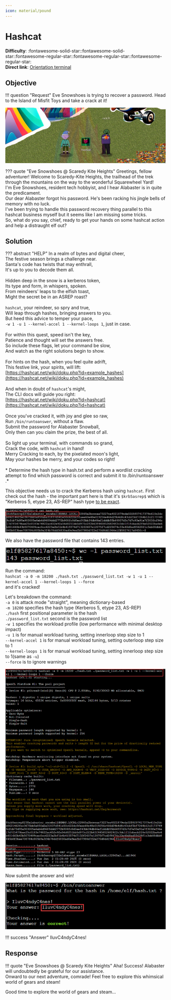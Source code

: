```yaml
---
icon: material/pound
---
```


# Hashcat

**Difficulty**: :fontawesome-solid-star::fontawesome-solid-star::fontawesome-regular-star::fontawesome-regular-star::fontawesome-regular-star:<br/>
**Direct link**: [Orientation terminal](https://hhc23-wetty.holidayhackchallenge.com?&challenge=orientation&username=rack3t&id=83532dea-b64f-497e-a2cf-ffdbe3ce81c2&area=staging&location=12,14&tokens=&dna=ATATATTAATATATATATATATATATATATATCGATATGCATATATATATATGCATATATATATATATATATATATTAGCATATATATATATATGCATATATATATATGCATATATATTA)

## Objective

!!! question "Request"
    Eve Snowshoes is trying to recover a password. Head to the Island of Misfit Toys and take a crack at it!
    

![Eve Snowshoes](../img/objectives/o18/EveSnowshoes.jpg)

??? quote "Eve Snowshoes @ Scaredy Kite Heights"
    Greetings, fellow adventurer! Welcome to Scaredy-Kite Heights, the trailhead of the trek through the mountains on the way to the wonderful Squarewheel Yard!<br/>
    I'm Eve Snowshoes, resident tech hobbyist, and I hear Alabaster is in quite the predicament.<br/>
    Our dear Alabaster forgot his password. He's been racking his jingle bells of memory with no luck.<br/>
    I've been trying to handle this password recovery thing parallel to this hashcat business myself but it seems like I am missing some tricks.<br/>
    So, what do you say, chief, ready to get your hands on some hashcat action and help a distraught elf out?<br/>


## Solution
??? abstract "HELP"
    In a realm of bytes and digital cheer,<br/> 
    The festive season brings a challenge near.<br/>
    Santa's code has twists that may enthrall,<br/>
    It's up to you to decode them all.<br/><br/>
    Hidden deep in the snow is a kerberos token,<br/>
    Its type and form, in whispers, spoken.<br/>
    From reindeers' leaps to the elfish toast,<br/>
    Might the secret be in an ASREP roast?<br/><br/>
    `hashcat`, your reindeer, so spry and true,<br/>
    Will leap through hashes, bringing answers to you.<br/>
    But heed this advice to temper your pace,<br/>
    `-w 1 -u 1 --kernel-accel 1 --kernel-loops 1`, just in case.<br/><br/>
    For within this quest, speed isn't the key,<br/>
    Patience and thought will set the answers free.<br/>
    So include these flags, let your command be slow,<br/>
    And watch as the right solutions begin to show.<br/><br/>
    For hints on the hash, when you feel quite adrift,<br/>
    This festive link, your spirits, will lift:<br/>
    [https://hashcat.net/wiki/doku.php?id=example_hashes](https://hashcat.net/wiki/doku.php?id=example_hashes)<br/><br/>
    And when in doubt of `hashcat`'s might,<br/>
    The CLI docs will guide you right:<br/>
    [https://hashcat.net/wiki/doku.php?id=hashcat](https://hashcat.net/wiki/doku.php?id=hashcat)<br/><br/>
    Once you've cracked it, with joy and glee so raw,<br/>
    Run `/bin/runtoanswer`, without a flaw.<br/>
    Submit the password for Alabaster Snowball,<br/>
    Only then can you claim the prize, the best of all.<br/><br/>
    So light up your terminal, with commands so grand,<br/>
    Crack the code, with `hashcat` in hand!<br/>
    Merry Cracking to each, by the pixelated moon's light,<br/>
    May your hashes be merry, and your codes so right!<br/><br/>
    * Determine the hash type in hash.txt and perform a wordlist cracking attempt to find which password is correct and submit it to /bin/runtoanswer .*


This objective needs us to crack the Kerberos hash using `hashcat`. First check out the hash - the important part here is that
it's `$krb5asrep$` which is "Kerberos 5, etype 23, AS-REP" hash type [to be exact](https://hashcat.net/wiki/doku.php?id=example_hashes).

![The Hash](../img/objectives/o18/hash.jpg)

We also have the password file that contains 143 entries.

![Password List](../img/objectives/o18/passwordlist.jpg)

Run the command: <br/>
`hashcat -a 0 -m 18200 ./hash.txt ./password_list.txt -w 1 -u 1 --kernel-accel 1 --kernel-loops 1 --force` <br/>
and it's cracked!

Let's breakdown the command:<br/>
`-a 0` is attack mode "straight", meaning dictionary-based<br/>
`-m 18200` specifies the hash type (Kerberos 5, etype 23, AS-REP)<br/>
`./hash` first positional parameter is the hash<br/>
`./password_list.txt` second is the password list<br/>
`-w 1` specifies the workload profile (low performance with minimal desktop impact)<br/>
`-u 1` is for manual workload tuning, setting innerloop step size to 1<br/>
`--kernel-accel 1` is for manual workload tuning, setting outerloop step size to 1<br/>
`--kernel-loops 1` is for manual workload tuning, setting innerloop step size to 1(same as `-u`)<br/>
`--force` is to ignore warnings<br/>

![Command](../img/objectives/o18/cmd.jpg)

Now submit the answer and win!

![Win](../img/objectives/o18/win.jpg)


!!! success "Answer"
    IluvC4ndyC4nes!
    
## Response
!!! quote "Eve Snowshoes @ Scaredy Kite Heights"
    Aha! Success! Alabaster will undoubtedly be grateful for our assistance.<br/>
    Onward to our next adventure, comrade! Feel free to explore this whimsical world of gears and steam!

    
Good time to explore the world of gears and steam...